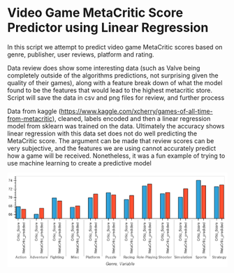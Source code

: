 # Video Game MetaCritic Score Predictor using Linear Regression
In this script we attempt to predict video game MetaCritic scores based on genre, publisher, user reviews, platform and rating. 

Data review does show some interesting data (such as Valve being completely outside of the algorithms predictions, not surprising given the quality of their games), along with a feature break down of what the model found to be the features that would lead to the highest metacritic store. Script will save the data in csv and png files for review, and further process

Data from kaggle (https://www.kaggle.com/xcherry/games-of-all-time-from-metacritic), cleaned, labels encoded and then a linear regression model from sklearn was trained on the data. Ultimately the accuracy shows linear regression with this data set does not do well predicting the MetaCritic score. The argument can be made that review scores can be very subjective, and the features we are using cannot accurately predict how a game will be received. Nonetheless, it was a fun example of trying to use machine learning to create a predictive model

![chart1](score_genre.png)
